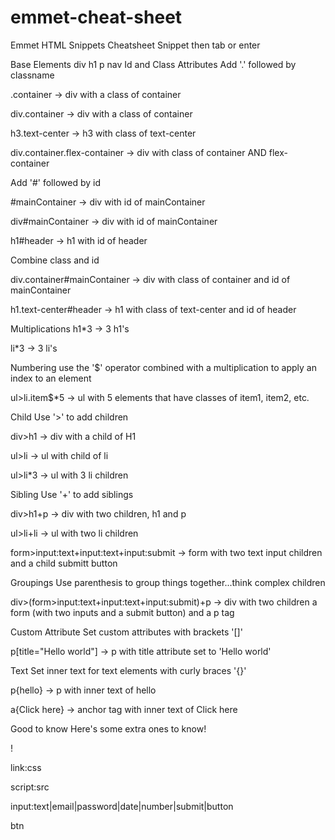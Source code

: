 # emmet-cheat-sheet

Emmet HTML Snippets Cheatsheet
Snippet then tab or enter

Base Elements
div
h1
p
nav
Id and Class Attributes
Add '.' followed by classname

.container -> div with a class of container

div.container -> div with a class of container

h3.text-center -> h3 with class of text-center

div.container.flex-container -> div with class of container AND flex-container

Add '#' followed by id

#mainContainer -> div with id of mainContainer

div#mainContainer -> div with id of mainContainer

h1#header -> h1 with id of header

Combine class and id

div.container#mainContainer -> div with class of container and id of mainContainer

h1.text-center#header -> h1 with class of text-center and id of header

Multiplications
h1*3 -> 3 h1's

li*3 -> 3 li's

Numbering
use the '$' operator combined with a multiplication to apply an index to an element

ul>li.item$*5 -> ul with 5 elements that have classes of item1, item2, etc.

Child
Use '>' to add children

div>h1 -> div with a child of H1

ul>li -> ul with child of li

ul>li*3 -> ul with 3 li children

Sibling
Use '+' to add siblings

div>h1+p -> div with two children, h1 and p

ul>li+li -> ul with two li children

form>input:text+input:text+input:submit -> form with two text input children and a child submitt button

Groupings
Use parenthesis to group things together...think complex children

div>(form>input:text+input:text+input:submit)+p -> div with two children a form (with two inputs and a submit button) and a p tag

Custom Attribute
Set custom attributes with brackets '[]'

p[title="Hello world"] -> p with title attribute set to 'Hello world'

Text
Set inner text for text elements with curly braces '{}'

p{hello} -> p with inner text of hello

a{Click here} -> anchor tag with inner text of Click here

Good to know
Here's some extra ones to know!

!

link:css

script:src

input:text|email|password|date|number|submit|button

btn
